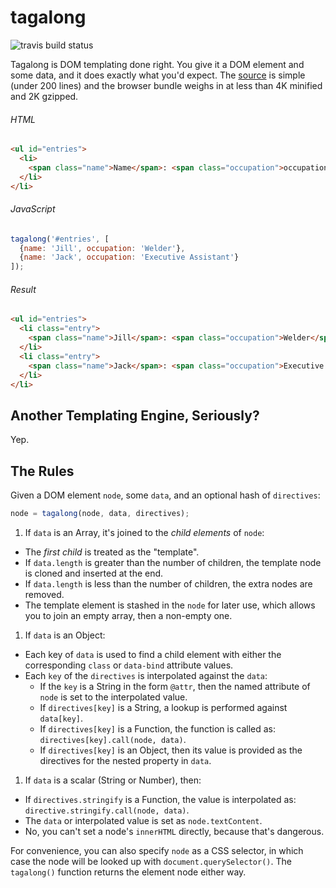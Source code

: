 # tagalong
![travis build status](https://api.travis-ci.org/shawnbot/tagalong.svg)

Tagalong is DOM templating done right. You give it a DOM element
and some data, and it does exactly what you'd expect. The
[source](index.js) is simple (under 200 lines) and the browser
bundle weighs in at less than 4K minified and 2K gzipped.

###### HTML
```html
<ul id="entries">
  <li>
    <span class="name">Name</span>: <span class="occupation">occupation</span>
  </li>
</li>
```

###### JavaScript
```js
tagalong('#entries', [
  {name: 'Jill', occupation: 'Welder'},
  {name: 'Jack', occupation: 'Executive Assistant'}
]);
```

###### Result
```html
<ul id="entries">
  <li class="entry">
    <span class="name">Jill</span>: <span class="occupation">Welder</span>
  </li>
  <li class="entry">
    <span class="name">Jack</span>: <span class="occupation">Executive Assistant</span>
  </li>
</li>
```

## Another Templating Engine, Seriously?
Yep.

## The Rules
Given a DOM element `node`, some `data`, and an optional hash of `directives`:

```js
node = tagalong(node, data, directives);
```

1. If `data` is an Array, it's joined to the *child elements* of `node`:
  * The *first child* is treated as the "template".
  * If `data.length` is greater than the number of children, the template node is cloned and inserted at the end.
  * If `data.length` is less than the number of children, the extra nodes are removed.
  * The template element is stashed in the `node` for later use, which allows you to join an empty array, then a non-empty one.
1. If `data` is an Object:
  * Each key of `data` is used to find a child element with either the corresponding `class` or `data-bind` attribute values.
  * Each `key` of the `directives` is interpolated against the `data`:
    * If the `key` is a String in the form `@attr`, then the named attribute of `node` is set to the interpolated value.
    * If `directives[key]` is a String, a lookup is performed against `data[key]`.
    * If `directives[key]` is a Function, the function is called as: `directives[key].call(node, data)`.
    * If `directives[key]` is an Object, then its value is provided as the directives for the nested property in `data`.
1. If `data` is a scalar (String or Number), then:
  * If `directives.stringify` is a Function, the value is interpolated as: `directive.stringify.call(node, data)`.
  * The `data` or interpolated value is set as `node.textContent`.
  * No, you can't set a node's `innerHTML` directly, because that's dangerous.

For convenience, you can also specify `node` as a CSS selector,
in which case the node will be looked up with
`document.querySelector()`. The `tagalong()` function returns the
element node either way.
